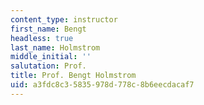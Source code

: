 ```yaml
---
content_type: instructor
first_name: Bengt
headless: true
last_name: Holmstrom
middle_initial: ''
salutation: Prof.
title: Prof. Bengt Holmstrom
uid: a3fdc8c3-5835-978d-778c-8b6eecdacaf7
---
```


